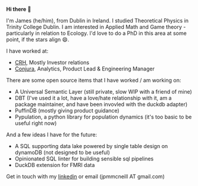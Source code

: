 **Hi there** 👋

I'm James (he/him), from Dublin in Ireland. I studied Theoretical Physics in Trinity College Dublin. I am interested in Applied Math and Game theory - particularly in relation to Ecology. I'd love to do a PhD in this area at some point, if the stars align 😄.

I have worked at:
- [CRH](https://crh.com/), Mostly Investor relations
- [Conjura](https://conjura.com/), Analytics, Product Lead & Engineering Manager

There are some open source items that I have worked / am working on:
- A Universal Semantic Layer (still private, slow WIP with a friend of mine)
- DBT (I've used it a lot, have a love/hate relationship with it, am a package maintainer, and have been invovled with the duckdb adapter)
- PuffinDB (mostly giving product guidance)
- Pypulation, a python library for population dynamics (it's too basic to be useful right now)

And a few ideas I have for the future:
- A SQL supporting data lake powered by single table design on dynamoDB (not designed to be useful)
- Opinionated SQL linter for building sensible sql pipelines
- DuckDB extension for FMRI data

Get in touch with my [linkedin](https://www.linkedin.com/in/james-mcneill-63a85014a/) or email (jpmmcneill AT gmail.com)
